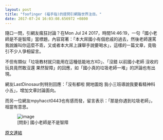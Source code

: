 ```yaml
---
layout: post
title: "foofinger (福手指)的提問引網路世界注目。"
date: 2017-07-24 16:03:08.656972 +0800
---
```


隨口一問，引網友瘋狂討論？在Mon Jul 24 2017，時間14:46:19，一句「國小老師是不是智障」當標題，內容寫著：「本大屌國小有個悲戚的過去，然後老師還罵我說誰叫你這麼不乖，又或者本大屌上課舉手說要喝水」，這樣的一篇文章，竟吸引不少人爭相留言。

不但有類似「垃圾教材就只能用在這種低能地方XD」、「沒錯 以前國小老師 沒收的玩具竟然敢沒還 果然智障」的回應，如「國小真的垃圾老師一堆」的評論也有出現。

網友LastDinosaur則特別回應：「沒有都啦 開地圖炮 我小三班導說我要看精神科 小五」，增加文章討論面向。

而另一位網友mpyhacct0443也有感而發，留言表示：「那是你遇到垃圾老師」，相當有意思。

<figure>
<img src="http://i.imgur.com/mAnyXea.jpg" alt="image">
<figcaption>
[問卦] 國小老師是不是智障
</figcaption>
</figure>

<a href = "https://www.ptt.cc/bbs/Gossiping/M.1500878783.A.750.html">原文連結</a>

